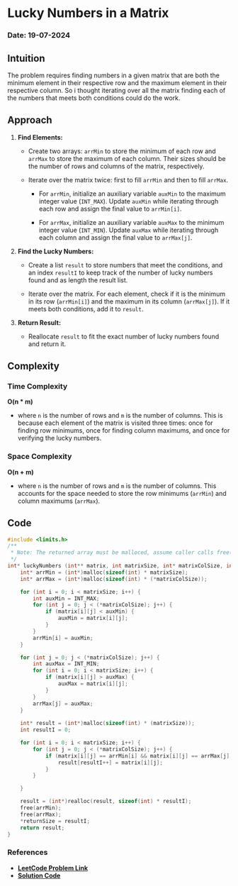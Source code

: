 # Lucky Numbers in a Matrix
### Date: 19-07-2024

## Intuition
The problem requires finding numbers in a given matrix that are both the minimum element in their respective row and the maximum element in their respective column. So i thought iterating over all the matrix finding each of the numbers that meets both conditions could do the work.

## Approach

1. **Find Elements:**
    - Create two arrays: `arrMin` to store the minimum of each row and `arrMax` to store the maximum of each column. Their sizes should be the number of rows and columns of the matrix, respectively.

    - Iterate over the matrix twice: first to fill `arrMin` and then to fill `arrMax`.
        - For `arrMin`, initialize an auxiliary variable `auxMin` to the maximum integer value (`INT_MAX`). Update `auxMin` while iterating through each row and assign the final value to `arrMin[i]`.

        - For `arrMax`, initialize an auxiliary variable `auxMax` to the minimum integer value (`INT_MIN`). Update `auxMax` while iterating through each column and assign the final value to `arrMax[j]`.

2. **Find the Lucky Numbers:**
    - Create a list `result` to store numbers that meet the conditions, and an index `resultI` to keep track of the number of lucky numbers found and as length the result list.

    - Iterate over the matrix. For each element, check if it is the minimum in its row (`arrMin[i]`) and the maximum in its column (`arrMax[j]`). If it meets both conditions, add it to `result`.
    
3. **Return Result:**
    - Reallocate `result` to fit the exact number of lucky numbers found and return it.

## Complexity

### Time Complexity

**O(n * m)**

- where `n` is the number of rows and `m` is the number of columns. This is because each element of the matrix is visited three times: once for finding row minimums, once for finding column maximums, and once for verifying the lucky numbers.

### Space Complexity

**O(n + m)**

- where `n` is the number of rows and `m` is the number of columns. This accounts for the space needed to store the row minimums (`arrMin`) and column maximums (`arrMax`).


## Code
```c
#include <limits.h>
/**
 * Note: The returned array must be malloced, assume caller calls free().
 */
int* luckyNumbers (int** matrix, int matrixSize, int* matrixColSize, int* returnSize) {
    int* arrMin = (int*)malloc(sizeof(int) * matrixSize);
    int* arrMax = (int*)malloc(sizeof(int) * (*matrixColSize));

    for (int i = 0; i < matrixSize; i++) {
        int auxMin = INT_MAX;
        for (int j = 0; j < (*matrixColSize); j++) {
            if (matrix[i][j] < auxMin) {
                auxMin = matrix[i][j];
            }
        }
        arrMin[i] = auxMin;
    }

    for (int j = 0; j < (*matrixColSize); j++) {
        int auxMax = INT_MIN;
        for (int i = 0; i < matrixSize; i++) {
            if (matrix[i][j] > auxMax) {
                auxMax = matrix[i][j];
            }
        }
        arrMax[j] = auxMax;
    }
    
    int* result = (int*)malloc(sizeof(int) * (matrixSize));
    int resultI = 0;

    for (int i = 0; i < matrixSize; i++) {
        for (int j = 0; j < (*matrixColSize); j++) {
            if (matrix[i][j] == arrMin[i] && matrix[i][j] == arrMax[j]) {
                result[resultI++] = matrix[i][j];
            }
        }

    }

    result = (int*)realloc(result, sizeof(int) * resultI);
    free(arrMin);
    free(arrMax);
    *returnSize = resultI;
    return result;
}
```

### References
- **[LeetCode Problem Link](https://leetcode.com/problems/lucky-numbers-in-a-matrix/?envType=daily-question&envId=2024-07-19)**
- **[Solution Code](./19-07-2024/1380_LuckyNumbers.c)**